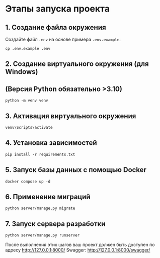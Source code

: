 # Этапы запуска проекта

## 1. Создание файла окружения

Создайте файл `.env` на основе примера `.env.example`:

```
cp .env.example .env
```

## 2. Создание виртуального окружения (для Windows)

## (Версия Python обязательно >3.10)

```
python -m venv venv
```

## 3. Активация виртуального окружения

```
venv\Scripts\activate
```

## 4. Установка зависимостей

```
pip install -r requirements.txt
```

## 5. Запуск базы данных с помощью Docker

```
docker compose up -d
```

## 6. Применение миграций

```
python server/manage.py migrate
```

## 7. Запуск сервера разработки

```
python server/manage.py runserver
```

После выполнения этих шагов ваш проект должен быть доступен по адресу http://127.0.0.1:8000/
Swagger: http://127.0.0.1:8000/swagger/
